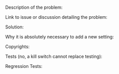 Description of the problem:  
  
Link to issue or discussion detailing the problem:  
  
Solution:  

Why it is absolutely necessary to add a new setting:  
  
Copyrights:  
  
Tests (no, a kill switch cannot replace testing):  

Regression Tests:  
  
